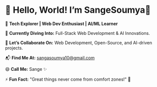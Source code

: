 # 👋 Hello, World! I’m SangeSoumya🚀  


👀 **Tech Explorer | Web Dev Enthusiast | AI/ML Learner** 

🌱 **Currently Diving Into:** Full-Stack Web Development & AI Innovations.

💞️ **Let’s Collaborate On:** Web Development, Open-Source, and AI-driven projects.  

📬 **Find Me At:** sangasoumya10@gmail.com  

😄 **Call Me:** Sange ✨  

⚡ **Fun Fact:** "Great things never come from comfort zones!" 🚀 

